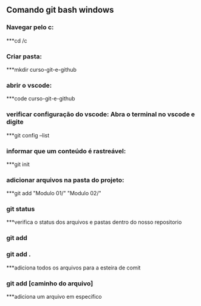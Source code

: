 ## Comando git bash windows

### Navegar pelo c:

\*\*\*cd /c

### Criar pasta:

\*\*\*mkdir curso-git-e-github

### abrir o vscode:

\*\*\*code curso-git-e-github

### verificar configuração do vscode: Abra o terminal no vscode e digite

\*\*\*git config –list

### informar que um conteúdo é rastreável:

\*\*\*git init

### adicionar arquivos na pasta do projeto:

\*\*\*git add "Modulo 01/" "Modulo 02/"

### git status

\*\*\*verifica o status dos arquivos e pastas dentro do nosso repositorio

### git add

### git add .

\*\*\*adiciona todos os arquivos para a esteira de comit

### git add [caminho do arquivo]

\*\*\*adiciona um arquivo em especifico
